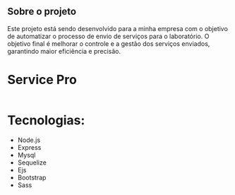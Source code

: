 ## Sobre o projeto

Este projeto está sendo desenvolvido para a minha empresa com o objetivo de automatizar o processo de envio de serviços para o laboratório. O objetivo final é melhorar o controle e a gestão dos serviços enviados, garantindo maior eficiência e precisão.

<h1>Service Pro</h1>

<img src="./back-end/src/public/img/banner.jpeg" alt="" >

<h1>Tecnologias:</h1>

  <ul>
               <li>Node.js</li>
               <li>Express</li>
               <li>Mysql</li>  
               <li>Sequelize</li>
               <li>Ejs</li>
               <li>Bootstrap</li>
               <li>Sass</li>
  </ul>
